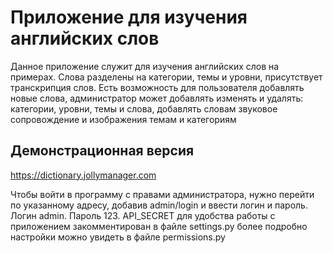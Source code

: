 # **Приложение для изучения английских слов**

  Данное приложение служит для изучения английских слов на примерах. Слова разделены на категории, темы и уровни, присутствует транскрипция слов. Есть возможность для пользователя добавлять новые слова, администратор может добавлять изменять и удалять: категории, уровни, темы и слова, добавлять словам звуковое сопровождение и изображения темам и категориям
## Демонстрационная версия
https://dictionary.jollymanager.com

Чтобы войти в программу с правами администратора, нужно перейти по указанному адресу, добавив admin/login   и ввести логин и пароль. Логин   admin. Пароль  123.
 API_SECRET для удобства работы с приложением закомментирован в файле settings.py более подробно настройки можно увидеть в файле permissions.py
